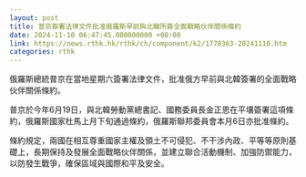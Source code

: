 ```yaml
---
layout: post
title: 普京簽署法律文件批准俄羅斯早前與北韓所簽全面戰略伙伴關係條約
date: 2024-11-10 06:47:45.000000000 +08:00
link: https://news.rthk.hk/rthk/ch/component/k2/1778363-20241110.htm
categories: rthk
---
```


俄羅斯總統普京在當地星期六簽署法律文件，批准俄方早前與北韓簽署的全面戰略伙伴關係條約。

普京於今年6月19日，與北韓勞動黨總書記、國務委員長金正恩在平壤簽署這項條約，俄羅斯國家杜馬上月下旬通過條約，俄羅斯聯邦委員會本月6日亦批准條約。

條約規定，兩國在相互尊重國家主權及領土不可侵犯、不干涉內政、平等等原則基礎上，長期保持及發展全面戰略伙伴關係，並建立聯合活動機制、加強防禦能力，以防發生戰爭，確保區域與國際和平及安全。
　　
